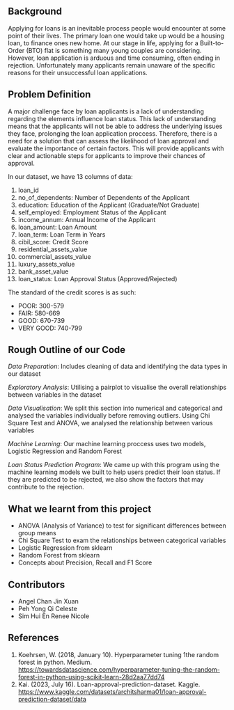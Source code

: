 ## Background
Applying for loans is an inevitable process people would encounter at some point of their lives. The primary loan one would take up would be a housing loan, to finance ones new home. At our stage in life, applying for a Built-to-Order (BTO) flat is something many young couples are considering. However, loan application is arduous and time consuming, often ending in rejection. Unfortunately many applicants remain unaware of the specific reasons for their unsuccessful loan applications. 

## Problem Definition 
A major challenge face by loan applicants is a lack of understanding regarding the elements influence loan status. This lack of understanding means that the applicants will not be able to address the underlying issues they face, prolonging the loan application proccess. Therefore, there is a need for a solution that can assess the likelihood of loan approval and evaluate the importance of certain factors. This will provide applicants with clear and actionable steps for applicants to improve their chances of approval. 

In our dataset, we have 13 columns of data: 
   1) loan_id
   2) no_of_dependents: Number of Dependents of the Applicant
   3) education: Education of the Applicant (Graduate/Not Graduate)
   4) self_employed: Employment Status of the Applicant
   5) income_annum: Annual Income of the Applicant
   6) loan_amount: Loan Amount
   7) loan_term: Loan Term in Years
   8) cibil_score: Credit Score
   9) residential_assets_value
   10) commercial_assets_value
   11) luxury_assets_value
   12) bank_asset_value
   13) loan_status: Loan Approval Status (Approved/Rejected)
    

The standard of the credit scores is as such: 
- POOR: 300-579
- FAIR: 580-669 
- GOOD: 670-739 
- VERY GOOD: 740-799
    
## Rough Outline of our Code

*Data Preparation*: Includes cleaning of data and identifying the data types in our dataset 

*Exploratory Analysis*: Utilising a pairplot to visualise the overall relationships between variables in the dataset

*Data Visualisation*: We split this section into numerical and categorical and analysed the variables individually before removing outliers. Using Chi Square Test and ANOVA, we analysed the relationship between various variables

*Machine Learning*: Our machine learning proccess uses two models, Logistic Regression and Random Forest 

*Loan Status Prediction Program*: We came up with this program using the machine learning models we built to help users predict their loan status. If they are predicted to be rejected, we also show the factors that may contribute to the rejection.

## What we learnt from this project
- ANOVA (Analysis of Variance) to test for significant differences between group means
- Chi Square Test to exam the relationships between categorical variables 
- Logistic Regression from sklearn 
- Random Forest from sklearn 
- Concepts about Precision, Recall and F1 Score 

## Contributors
- Angel Chan Jin Xuan
- Peh Yong Qi Celeste 
- Sim Hui En Renee Nicole 

## References 
1. Koehrsen, W. (2018, January 10). Hyperparameter tuning 1the random forest in python. Medium. https://towardsdatascience.com/hyperparameter-tuning-the-random-forest-in-python-using-scikit-learn-28d2aa77dd74
2. Kai. (2023, July 16). Loan-approval-prediction-dataset. Kaggle. https://www.kaggle.com/datasets/architsharma01/loan-approval-prediction-dataset/data


